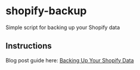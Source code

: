 # shopify-backup

Simple script for backing up your Shopify data

## Instructions

Blog post guide here: [Backing Up Your Shopify Data](https://tresl.co/blog/2019/01/06/backing-up-your-shopify-data.html)
